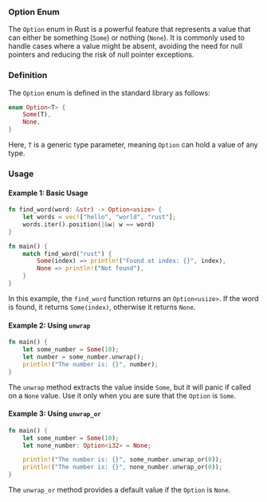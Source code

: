 ### Option Enum

The `Option` enum in Rust is a powerful feature that represents a value that can either be something (`Some`) or nothing (`None`). It is commonly used to handle cases where a value might be absent, avoiding the need for null pointers and reducing the risk of null pointer exceptions.

### Definition

The `Option` enum is defined in the standard library as follows:

```rust
enum Option<T> {
    Some(T),
    None,
}
```

Here, `T` is a generic type parameter, meaning `Option` can hold a value of any type.

### Usage

#### Example 1: Basic Usage

```rust
fn find_word(word: &str) -> Option<usize> {
    let words = vec!["hello", "world", "rust"];
    words.iter().position(|&w| w == word)
}

fn main() {
    match find_word("rust") {
        Some(index) => println!("Found at index: {}", index),
        None => println!("Not found"),
    }
}
```

In this example, the `find_word` function returns an `Option<usize>`. If the word is found, it returns `Some(index)`, otherwise it returns `None`.

#### Example 2: Using `unwrap`

```rust
fn main() {
    let some_number = Some(10);
    let number = some_number.unwrap();
    println!("The number is: {}", number);
}
```

The `unwrap` method extracts the value inside `Some`, but it will panic if called on a `None` value. Use it only when you are sure that the `Option` is `Some`.

#### Example 3: Using `unwrap_or`

```rust
fn main() {
    let some_number = Some(10);
    let none_number: Option<i32> = None;

    println!("The number is: {}", some_number.unwrap_or(0));
    println!("The number is: {}", none_number.unwrap_or(0));
}
```

The `unwrap_or` method provides a default value if the `Option` is `None`.

